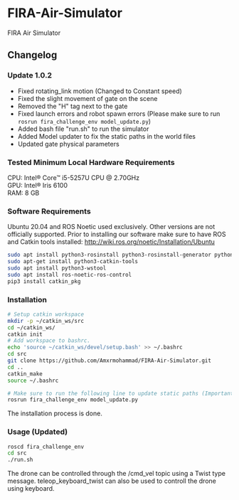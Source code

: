 # FIRA-Air-Simulator
FIRA Air Simulator

## Changelog
### Update 1.0.2
- Fixed rotating_link motion (Changed to Constant speed)
- Fixed the slight movement of gate on the scene
- Removed the "H" tag next to the gate
- Fixed launch errors and robot spawn errors (Please make sure to run ```rosrun fira_challenge_env model_update.py```)
- Added bash file "run.sh" to run the simulator
- Added Model updater to fix the static paths in the world files
- Updated gate physical parameters

### Tested Minimum Local Hardware Requirements
CPU: Intel® Core™ i5-5257U CPU @ 2.70GHz <br/>
GPU: Intel® Iris 6100 <br/>
RAM: 8 GB

### Software Requirements
Ubuntu 20.04 and ROS Noetic used exclusively. Other versions are not officially supported.
Prior to installing our software make sure to have ROS and Catkin tools installed: http://wiki.ros.org/noetic/Installation/Ubuntu
```bash
sudo apt install python3-rosinstall python3-rosinstall-generator python3-wstool build-essential
sudo apt-get install python3-catkin-tools
sudo apt install python3-wstool
sudo apt install ros-noetic-ros-control
pip3 install catkin_pkg
```

### Installation
```bash
# Setup catkin workspace
mkdir -p ~/catkin_ws/src
cd ~/catkin_ws/
catkin init
# Add workspace to bashrc.
echo 'source ~/catkin_ws/devel/setup.bash' >> ~/.bashrc
cd src
git clone https://github.com/Amxrmohammad/FIRA-Air-Simulator.git
cd ..
catkin_make
source ~/.bashrc

# Make sure to run the following line to update static paths (Important) 
rosrun fira_challenge_env model_update.py
```
The installation process is done.

### Usage (Updated)
```bash
roscd fira_challenge_env
cd src
./run.sh
```
The drone can be controlled through the /cmd_vel topic using a Twist type message. teleop_keyboard_twist can also be used to controll the drone using keyboard.

